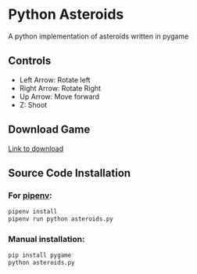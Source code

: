 # Python Asteroids

A python implementation of asteroids written in pygame

## Controls
* Left Arrow: Rotate left
* Right Arrow: Rotate Right
* Up Arrow: Move forward
* Z: Shoot

## Download Game
[Link to download](https://github.com/SquaredSee/python_asteroids/releases/latest)

## Source Code Installation
### For [pipenv](https://pipenv.readthedocs.io/):
```bash
pipenv install
pipenv run python asteroids.py
```
### Manual installation:
```bash
pip install pygame
python asteroids.py
```
